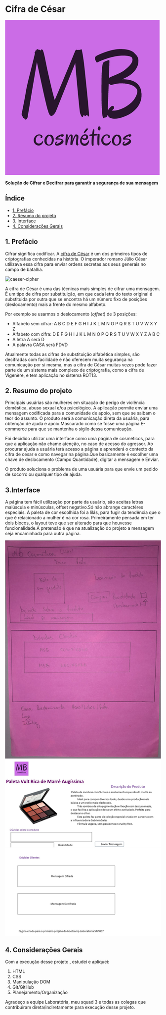 # Cifra de César

![logo](src/img/MB.png)

**Solução de Cifrar e Decifrar para garantir a segurança de sua mensagem**

## Índice

- [1. Prefácio](#1-prefácio)
- [2. Resumo do projeto](#2-resumo-do-projeto)
- [3. Interface](#3-interface)
- [4. Considerações Gerais](#4-considerações-gerais)

## 1. Prefácio

Cifrar significa codificar. A [cifra de César](https://pt.wikipedia.org/wiki/Cifra_de_C%C3%A9sar)
é um dos primeiros tipos de criptografias conhecidas na história.
O imperador romano Júlio César utilizava essa cifra para enviar
ordens secretas aos seus generais no campo de batalha.

![caeser-cipher](https://user-images.githubusercontent.com/11894994/60990999-07ffdb00-a320-11e9-87d0-b7c291bc4cd1.png)

A cifra de César é uma das técnicas mais simples de cifrar uma mensagem. É um
tipo de cifra por substituição, em que cada letra do texto original é
substituida por outra que se encontra há um número fixo de posições
(deslocamento) mais a frente do mesmo alfabeto.

Por exemplo se usarmos o deslocamento (_offset_) de 3 posições:

- Alfabeto sem cifrar: A B C D E F G H I J K L M N O P Q R S T U V W X Y Z
- Alfabeto com cifra: D E F G H I J K L M N O P Q R S T U V W X Y Z A B C
- A letra A será D
- A palavra CASA será FDVD

Atualmente todas as cifras de substituição alfabética simples, são decifradas
com facilidade e não oferecem muita segurança na comunicação por si mesma,
mas a cifra de César muitas vezes pode fazer parte de um sistema
mais complexo de criptografia, como
a cifra de Vigenère, e tem aplicação no sistema ROT13.

## 2. Resumo do projeto

Principais usuárias são mulheres em situação de perigo de violência doméstica, abuso sexual e/ou psicológico.
A aplicação permite enviar uma mensagem codificada para a comunidade de apoio, sem que se saibam o teor do assunto.
O produto será a comunicação direta da usuária, para obtenção de ajuda e apoio.Mascarado como se fosse uma página E-commerce para que se mantenha o sigilo dessa comunicação.

Foi decidido utilizar uma interface como uma página de cosméticos, para que a aplicação não chame atenção, no caso de acesso do agressor.
Ao procurar ajuda a usuária terá acesso a página e aprenderá o contexto da cifra de cesar e como navegar na página.Que basicamente é escolher uma chave de deslocamento (Campo Quantidade), digitar a mensagem e Enviar.

O produto soluciona o problema de uma usuária para que envie um pedido de socorro ou qualquer tipo de ajuda.

## 3.Interface

A página tem fácil utilização por parte da usuário, são aceitas letras maiúscula e minúsculas, offset negativo.Só não abrange caractéres especiais.
A paleta de cor escolhida foi a lilás, para fugir da tendência que o que é relacionado a mulher é na cor rosa.
Primeiramente pensada em ter dois blocos, o layout teve que ser alterado para que houvesse funcionalidade.A pretensão é que na atualização do projeto a mensagem seja encaminhada para outra página.

![prototipo1](src/img/prototipo.jpg.jfif "Primeiro protótipo")
![prototipo2](src/img/Slide1.jpg "Segundo protótipo")
![prototipo3](src/img/Slide2.jpg "Segundo protótipo")


## 4. Considerações Gerais

Com a execução desse projeto , estudei e apliquei:
1. HTML
2. CSS
3. Manipulação DOM
4. Git/GitHub
5. Planejamento/Organização

Agradeço a equipe Laboratória, meu squad 3 e todas as colegas que contribuiram direta/indiretamente para execução desse projeto.




